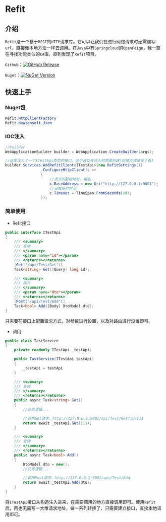 # Refit

## 介绍

`Refit`是一个基于`REST`的`HTTP`请求库。它可以让我们在进行网络请求时无需编写`url`，直接像本地方法一样去调用。在`Java`中有`Springcloud`的`OpenFeign`，我一直在寻找功能类似的`C#`库，直到发现了`Refit`项目。

`Github`：[![GitHub Release](https://img.shields.io/github/v/release/reactiveui/refit)](https://github.com/reactiveui/refit)

`Nuget`：[![NuGet Version](https://img.shields.io/nuget/v/Refit)](https://www.nuget.org/packages/Refit/)

## 快速上手

### Nuget包

```c#
Refit.HttpClientFactory
Refit.Newtonsoft.Json
```

### IOC注入

```c#
//builder
WebApplicationBuilder builder = WebApplication.CreateBuilder(args);

//这里注入了一个ITestApi类型的接口，这个接口在注入前需要创建(创建方式请往下看)
builder.Services.AddRefitClient<ITestApi>(new RefitSettings())
				.ConfigureHttpClient(c =>
				{
					//请求的基础地址，域名
					c.BaseAddress = new Uri("http://127.0.0.1:9001");
					//设置超时时间
					c.Timeout = TimeSpan.FromSeconds(60);
				});
```


### 简单使用

- Refit接口
```c#
public interface ITestApi
{
	/// <summary>
	/// 查询
	/// </summary>
	/// <param name="id"></param>
	/// <returns></returns>
	[Get("/api/Test/Get")]
	Task<string> Get([Query] long id);

	/// <summary>
	/// 插入
	/// </summary>
	/// <param name="dto"></param>
	/// <returns></returns>
	[Post("/api/Test/Add")]
	Task<bool> Add([Body] DtoModel dto);
}
```
只需要在接口上配置请求方式，对参数进行设置，以及对路由进行设置即可。

- 调用
```c#
public class TastService
{
	private readonly ITestApi _testApi;

	public TastService(ITestApi testApi)
	{
		_testApi = testApi
	}

	/// <summary>
	/// 查询
	/// </summary>
	/// <returns></returns>
	public async Task<string> Get()
	{
		//业务逻辑...

		//调用Get请求，http://127.0.0.1:9001/api/Test/Get?id=111
		return await _testApi.Get(111); 
	}

	/// <summary>
	/// 查询
	/// </summary>
	/// <returns></returns>
	public async Task<bool> Add()
	{
		DtoModel dto = new();
		//业务逻辑...

		//调用Post请求，http://127.0.0.1:9001/api/Test/Add
		return await _testApi.Add(dto);
	}
}
```
将`ITestApi`接口从构造注入进来，在需要调用的地方直接调用即可。使用`Refit`后，再也无需写一大堆请求地址，做一系列转换了，只需要建立接口，直接本地调用即可。